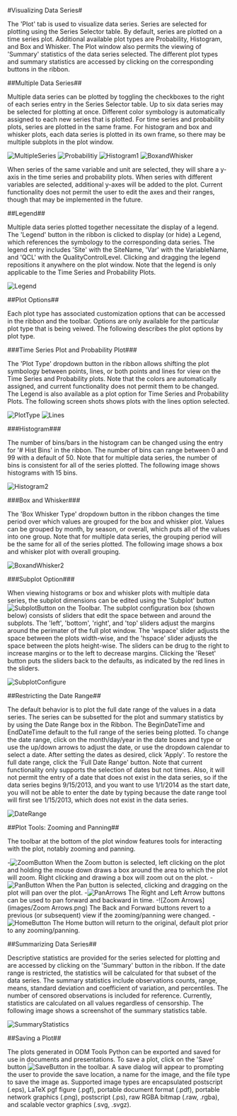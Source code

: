 #Visualizing Data Series#

The 'Plot' tab is used to visualize data series. Series are selected for plotting using the Series Selector table. By default, series are plotted on a time series plot. Additional available plot types are Probability, Histogram, and Box and Whisker. The Plot window also permits the viewing of 'Summary' statistics of the data series selected. The different plot types and summary statistics are accessed by clicking on the corresponding buttons in the ribbon.

##Multiple Data Series##

Multiple data series can be plotted by toggling the checkboxes to the right of each series entry in the Series Selector table. Up to six data series may be selected for plotting at once. Different color symbology is automatically assigned to each new series that is plotted. For time series and probability plots, series are plotted in the same frame. For histogram and box and whisker plots, each data series is plotted in its own frame, so there may be multiple subplots in the plot window.

![MultipleSeries](images/MultipleSeries.png)
![Probabilitiy](images/Probability.png)
![Histogram1](images/Histogram1.png)
![BoxandWhisker](images/BoxandWhisker.png)

When series of the same variable and unit are selected, they will share a y-axis in the time series and probability plots. When series with different variables are selected, additional y-axes will be added to the plot. Current functionality does not permit the user to edit the axes and their ranges, though that may be implemented in the future. 

##Legend##

Multiple data series plotted together necessitate the display of a legend. The 'Legend' button in the ribbon is clicked to display (or hide) a Legend, which references the symbology to the corresponding data series. The legend entry includes 'Site' with the SiteName, 'Var' with the VariableName, and 'QCL' with the QualityControlLevel. Clicking and dragging the legend repositions it anywhere on the plot window. Note that the legend is only applicable to the Time Series and Probability Plots.

![Legend](images/Legend.png)

##Plot Options##

Each plot type has associated customization options that can be accessed in the ribbon and the toolbar. Options are only available for the particular plot type that is being veiwed. The following describes the plot options by plot type.

###Time Series Plot and Probability Plot###

The 'Plot Type' dropdown button in the ribbon allows shifting the plot symbology between points, lines, or both points and lines for view on the Time Series and Probability plots. Note that the colors are automatically assigned, and current functionality does not permit them to be changed. The Legend is also available as a plot option for Time Series and Probability Plots. The following screen shots shows plots with the lines option selected.

![PlotType](images/PlotType.png)
![Lines](images/Lines.png)

###Histogram###

The number of bins/bars in the histogram can be changed using the entry for '# Hist Bins' in the ribbon. The number of bins can range between 0 and 99 with a default of 50. Note that for multiple data series, the number of bins is consistent for all of the series plotted. The following image shows histograms with 15 bins.

![Histogram2](images/Histogram2.png)

###Box and Whisker###

The 'Box Whisker Type' dropdown button in the ribbon changes the time period over which values are grouped for the box and whisker plot. Values can be grouped by month, by season, or overall, which puts all of the values into one group. Note that for multiple data series, the grouping period will be the same for all of the series plotted. The following image shows a box and whisker plot with overall grouping.

![BoxandWhisker2](images/BoxandWhisker2.png)

###Subplot Option###

When viewing histograms or box and whisker plots with multiple data series, the subplot dimensions can be edited using the 'Subplot' button ![SubplotButton](images/SubplotButton.png) on the Toolbar. The subplot configuration box (shown below) consists of sliders that edit the space between and around the subplots. The 'left', 'bottom', 'right', and 'top' sliders adjust the margins around the perimater of the full plot window. The 'wspace' slider adjusts the space between the plots width-wise, and the 'hspace' slider adjusts the space between the plots height-wise. The sliders can be drug to the right to increase margins or to the left to decrease margins. Clicking the 'Reset' button puts the sliders back to the defaults, as indicated by the red lines in the sliders.

![SubplotConfigure](images/SubplotConfigure.png)

##Restricting the Date Range##

The default behavior is to plot the full date range of the values in a data series. The series can be subsetted for the plot and summary statistics by by using the Date Range box in the Ribbon. The BeginDateTime and EndDateTime default to the full range of the series being plotted. To change the date range, click on the month/day/year in the date boxes and type or use the up/down arrows to adjust the date, or use the dropdown calendar to select a date. After setting the dates as desired, click 'Apply'. To restore the full date range, click the 'Full Date Range' button. Note that current functionality only supports the selection of dates but not times. Also, it will not permit the entry of a date that does not exist in the data series, so if the data series begins 9/15/2013, and you want to use 1/1/2014 as the start date, you will not be able to enter the date by typing because the date range tool will first see 1/15/2013, which does not exist in the data series.

![DateRange](images/DateRange.png)

##Plot Tools: Zooming and Panning##

The toolbar at the bottom of the plot window features tools for interacting with the plot, notably zooming and panning. 

   -![ZoomButton](images/ZoomButton.png) When the Zoom button is selected, left clicking on the plot and holding the mouse down draws a box around the area to which the plot will zoom. Right clicking and drawing a box will zoom out on the plot. 
   -![PanButton](images/PanButton.png) When the Pan button is selected, clicking and dragging on the plot will pan over the plot. 
   -![PanArrows](images/PanArrows.png) The Right and Left Arrow buttons can be used to pan forward and backward in time. 
   -![Zoom Arrows](images/Zoom Arrows.png) The Back and Forward buttons revert to a previous (or subsequent) view if the zooming/panning were changed. 
   -![HomeButton](images/HomeButton.png) The Home button will return to the original, default plot prior to any zooming/panning.

##Summarizing Data Series##

Descriptive statistics are provided for the series selected for plotting and are accessed by clicking on the 'Summary' button in the ribbon. If the date range is restricted, the statistics will be calculated for that subset of the data series. The summary statistics include observations counts, range, means, standard deviation and coefficient of variation, and percentiles. The number of censored observations is included for reference. Currently, statistics are calculated on all values regardless of censorship. The following image shows a screenshot of the summary statistics table. 

![SummaryStatistics](images/SummaryStatistics.png)

##Saving a Plot##

The plots generated in ODM Tools Python can be exported and saved for use in documents and presentations. To save a plot, click on the 'Save' button ![SaveButton](images/SaveButton.png) in the toolbar. A save dialog will appear to prompting the user to provide the save location, a name for the image, and the file type to save the image as. Supported image types are encapsulated postscript (.eps), LaTeX pgf figure (.pgf), portable document format (.pdf), portable network graphics (.png), postscript (.ps), raw RGBA bitmap (.raw, .rgba), and scalable vector graphics (.svg, .svgz).
